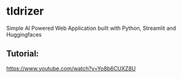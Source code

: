 # tldrizer
Simple AI Powered Web Application built with Python, Streamlit and Huggingfaces
## Tutorial: 
https://www.youtube.com/watch?v=Yo8b6CUXZ8U
